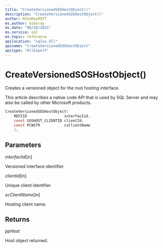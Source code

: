 ```yaml
---
title: "CreateVersionedSOSHostObject()"
description: "CreateVersionedSOSHostObject()"
author: MikeRayMSFT
ms.author: mikeray
ms.date: "06/18/2021"
ms.service: sql
ms.topic: reference
apilocation: "sqlos.dll"
apiname: "CreateVersionedSOSHostObject"
apitype: "DllExport"
---
```


# CreateVersionedSOSHostObject()

Creates a versioned object for the root hosting interface.

This article describes a native code API that is used by SQL Server and may also be called by other Microsoft products.

```c
CreateVersionedSOSHostObject(
    REFIID                 interfacIid, 
    const SOSHOST_CLIENTID clientId,    
    const PCWSTR           szClientName
    );
```

## Parameters

*interfacIid*[in]

Versioned interface identifier.

*clientId*[in]

Unique client identifier.

*scClientName*[in]

Hosting client name.

## Returns

*ppHost*

Host object returned.
